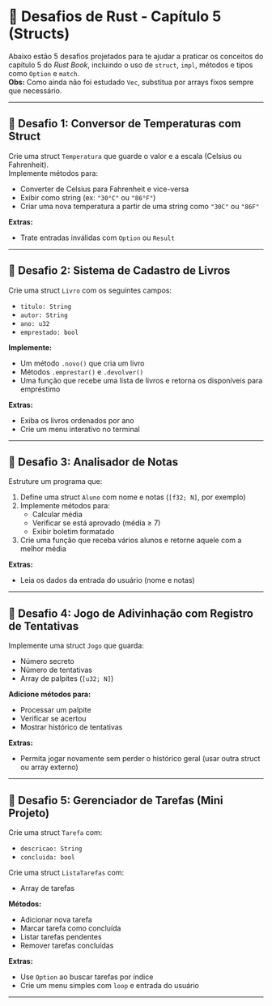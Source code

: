 # 🦀 Desafios de Rust - Capítulo 5 (Structs)

Abaixo estão 5 desafios projetados para te ajudar a praticar os conceitos do capítulo 5 do *Rust Book*, incluindo o uso de `struct`, `impl`, métodos e tipos como `Option` e `match`.  
**Obs:** Como ainda não foi estudado `Vec`, substitua por arrays fixos sempre que necessário.

---

## 🧩 Desafio 1: Conversor de Temperaturas com Struct

Crie uma struct `Temperatura` que guarde o valor e a escala (Celsius ou Fahrenheit).  
Implemente métodos para:

- Converter de Celsius para Fahrenheit e vice-versa
- Exibir como string (ex: `"30°C"` ou `"86°F"`)
- Criar uma nova temperatura a partir de uma string como `"30C"` ou `"86F"`

**Extras:**

- Trate entradas inválidas com `Option` ou `Result`

---

## 🧩 Desafio 2: Sistema de Cadastro de Livros

Crie uma struct `Livro` com os seguintes campos:

- `titulo: String`
- `autor: String`
- `ano: u32`
- `emprestado: bool`

**Implemente:**

- Um método `.novo()` que cria um livro
- Métodos `.emprestar()` e `.devolver()`
- Uma função que recebe uma lista de livros e retorna os disponíveis para empréstimo

**Extras:**

- Exiba os livros ordenados por ano
- Crie um menu interativo no terminal

---

## 🧩 Desafio 3: Analisador de Notas

Estruture um programa que:

1. Define uma struct `Aluno` com nome e notas (`[f32; N]`, por exemplo)
2. Implemente métodos para:
   - Calcular média
   - Verificar se está aprovado (média ≥ 7)
   - Exibir boletim formatado
3. Crie uma função que receba vários alunos e retorne aquele com a melhor média

**Extras:**

- Leia os dados da entrada do usuário (nome e notas)

---

## 🧩 Desafio 4: Jogo de Adivinhação com Registro de Tentativas

Implemente uma struct `Jogo` que guarda:

- Número secreto
- Número de tentativas
- Array de palpites (`[u32; N]`)

**Adicione métodos para:**

- Processar um palpite
- Verificar se acertou
- Mostrar histórico de tentativas

**Extras:**

- Permita jogar novamente sem perder o histórico geral (usar outra struct ou array externo)

---

## 🧩 Desafio 5: Gerenciador de Tarefas (Mini Projeto)

Crie uma struct `Tarefa` com:

- `descricao: String`
- `concluida: bool`

Crie uma struct `ListaTarefas` com:

- Array de tarefas

**Métodos:**

- Adicionar nova tarefa
- Marcar tarefa como concluída
- Listar tarefas pendentes
- Remover tarefas concluídas

**Extras:**

- Use `Option` ao buscar tarefas por índice
- Crie um menu simples com `loop` e entrada do usuário

---

